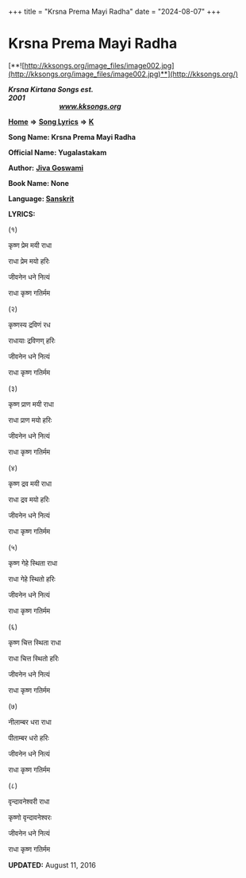 +++
title = "Krsna Prema Mayi Radha"
date = "2024-08-07"
+++

# Krsna Prema Mayi Radha
[**![http://kksongs.org/image_files/image002.jpg](http://kksongs.org/image_files/image002.jpg)**](http://kksongs.org/)

**_Krsna Kirtana Songs est. 2001_**                                                                                                                                                 **_www.kksongs.org_**

**[Home](http://kksongs.org/)** **⇒** **[Song Lyrics](http://kksongs.org/lyrics.html)** **⇒** **[K](http://kksongs.org/songs/song_k.html)**

**Song Name: Krsna Prema Mayi Radha**

**Official Name: Yugalastakam**

**Author:** [**Jiva Goswami**](http://kksongs.org/authors/list/jivagoswami.html)

**Book Name: None**

**Language: [Sanskrit](http://kksongs.org/language/list/sanskrit.html)**

**LYRICS:**

(१)

कृष्ण प्रेम मयी राधा

राधा प्रेम मयो हरिः

जीवनेन धने नित्यं

राधा कृष्ण गतिर्मम

(२)

कृष्णस्य द्रविणं रध

राधायाः द्रविणण् हरिः

जीवनेन धने नित्यं

राधा कृष्ण गतिर्मम

(३)

कृष्ण प्राण मयी राधा

राधा प्राण मयो हरिः

जीवनेन धने नित्यं

राधा कृष्ण गतिर्मम

(४)

कृष्ण द्रव मयी राधा

राधा द्रव मयो हरिः

जीवनेन धने नित्यं

राधा कृष्ण गतिर्मम

(५)

कृष्ण गेहे स्थिता राधा

राधा गेहे स्थितो हरिः

जीवनेन धने नित्यं

राधा कृष्ण गतिर्मम

(६)

कृष्ण चित्त स्थिता राधा

राधा चित्त स्थितो हरिः

जीवनेन धने नित्यं

राधा कृष्ण गतिर्मम

(७)

नीलाम्बर धरा राधा

पीताम्बर धरो हरिः

जीवनेन धने नित्यं

राधा कृष्ण गतिर्मम

(८)

वृन्दावनेश्वरी राधा

कृष्णो वृन्दावनेश्वरः

जीवनेन धने नित्यं

राधा कृष्ण गतिर्मम

**UPDATED:** August 11, 2016